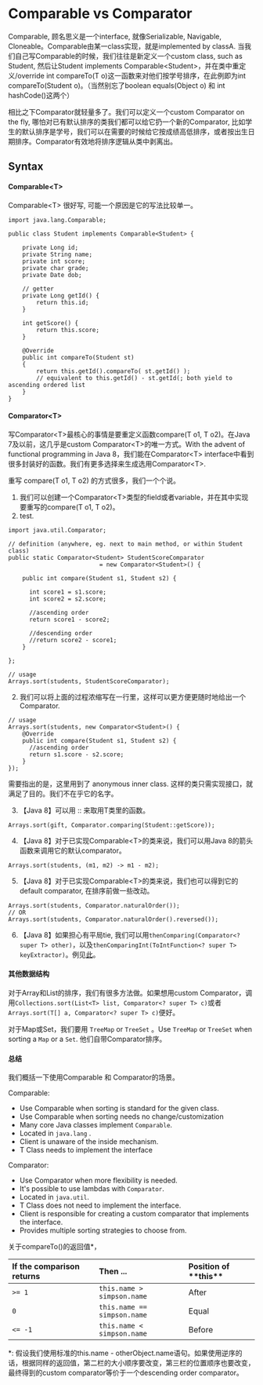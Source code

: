 # Comparable vs Comparator

Comparable, 顾名思义是一个interface, 就像Serializable, Navigable, Cloneable。Comparable由某一class实现，就是implemented by classA. 当我们自己写Comparable的时候，我们往往是新定义一个custom class, such as Student, 然后让Student implements Comparable&lt;Student&gt;，并在类中重定义/override int compareTo\(T o\)这一函数来对他们按学号排序，在此例即为int compareTo\(Student o\)。（当然别忘了boolean equals\(Object o\) 和 int hashCode\(\)这两个）

相比之下Comparator就轻量多了。我们可以定义一个custom Comparator on the fly, 哪怕对已有默认排序的类我们都可以给它扔一个新的Comparator, 比如学生的默认排序是学号，我们可以在需要的时候给它按成绩高低排序，或者按出生日期排序。Comparator有效地将排序逻辑从类中剥离出。



## Syntax

#### Comparable&lt;T&gt;

Comparable&lt;T&gt; 很好写, 可能一个原因是它的写法比较单一。

```text
import java.lang.Comparable;

public class Student implements Comparable<Student> {
 
    private Long id;
    private String name;
    private int score;
    private char grade;
    private Date dob;
    
    // getter
    private Long getId() {
        return this.id;
    }
    
    int getScore() {
        return this.score;
    }
          
    @Override
    public int compareTo(Student st) 
    {
        return this.getId().compareTo( st.getId() );
        // equivalent to this.getId() - st.getId(; both yield to ascending ordered list
    }
}
```

#### Comparator&lt;T&gt;

写Comparator&lt;T&gt;最核心的事情是要重定义函数compare\(T o1, T o2\)。在Java 7及以前，这几乎是custom Comparator&lt;T&gt;的唯一方式。With the advent of functional programming in Java 8，我们能在Comparator&lt;T&gt; interface中看到很多封装好的函数。我们有更多选择来生成选用Comparator&lt;T&gt;. 

重写 compare\(T o1, T o2\) 的方式很多，我们一个个说。

1. 我们可以创建一个Comparator&lt;T&gt;类型的field或者variable，并在其中实现要重写的compare\(T o1, T o2\)。
2. test. 

```text
import java.util.Comparator;

// definition (anywhere, eg. next to main method, or within Student class)
public static Comparator<Student> StudentScoreComparator 
                          = new Comparator<Student>() {

    public int compare(Student s1, Student s2) {
    	
      int score1 = s1.score;
      int score2 = s2.score;
      
      //ascending order
      return score1 - score2;
      
      //descending order
      //return score2 - score1;
    }

};

// usage
Arrays.sort(students, StudentScoreComparator);
```

2. 我们可以将上面的过程浓缩写在一行里，这样可以更方便更随时地给出一个Comparator.

```text
// usage
Arrays.sort(students, new Comparator<Student>() {
    @Override
    public int compare(Student s1, Student s2) {
      //ascending order
      return s1.score - s2.score;
    }
});

```

需要指出的是，这里用到了 anonymous inner class. 这样的类只需实现接口，就满足了目的。我们不在乎它的名字。

3. 【Java 8】可以用 :: 来取用T类里的函数。

```text
Arrays.sort(gift, Comparator.comparing(Student::getScore));
```

4. 【Java 8】对于已实现Comparable&lt;T&gt;的类来说，我们可以用Java 8的箭头函数来调用它的默认comparator。

```text
Arrays.sort(students, (m1, m2) -> m1 - m2);
```

5. 【Java 8】对于已实现Comparable&lt;T&gt;的类来说，我们也可以得到它的default comparator, 在排序前做一些改动。

```text
Arrays.sort(students, Comparator.naturalOrder());
// OR
Arrays.sort(students, Comparator.naturalOrder().reversed());

```

6. 【Java 8】如果担心有平局tie, 我们可以用`thenComparing(Comparator<? super T> other)`，以及`thenComparingInt(ToIntFunction<? super T> keyExtractor)`。例见[此](https://www.javaworld.com/article/3323403/java-challengers-5-sorting-with-comparable-and-comparator-in-java.html)。

#### 

#### 其他数据结构

对于Array和List的排序，我们有很多方法做。如果想用custom Comparator，调用`Collections.sort(List<T> list, Comparator<? super T> c)`或者`Arrays.sort(T[] a, Comparator<? super T> c)`便好。

对于Map或Set，我们要用 `TreeMap` or `TreeSet` 。Use `TreeMap` or `TreeSet` when sorting a `Map` or a `Set`. 他们自带Comparator排序。



#### 总结

我们概括一下使用Comparable 和 Comparator的场景。

Comparable: 

* Use Comparable when sorting is standard for the given class.
* Use Comparable when sorting needs no change/customization
* Many core Java classes implement `Comparable`.
* Located in `java.lang` .
* Client is unaware of the inside mechanism. 
* T Class needs to implement the interface

Comparator: 

* Use Comparator when more flexibility is needed.
* It's possible to use lambdas with `Comparator`. 
* Located in `java.util`.
* T Class does not need to implement the interface.
* Client is responsible for creating a custom comparator that implements the interface.
* Provides multiple sorting strategies to choose from. 



关于compareTo\(\)的返回值\*，

|   **If the comparison returns** |   **Then ...** | Position of \*\*this\*\* |
| :--- | :--- | :--- |
|   `>= 1` |   `this.name > simpson.name` | After |
|   `0` |   `this.name == simpson.name` | Equal |
|   `<= -1` |   `this.name < simpson.name` | Before |

\*: 假设我们使用标准的this.name - otherObject.name语句。如果使用逆序的话，根据同样的返回值，第二栏的大小顺序要改变，第三栏的位置顺序也要改变，最终得到的custom comparator等价于一个descending order comparator。

